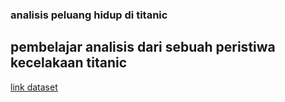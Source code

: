 ### analisis peluang hidup di titanic
## pembelajar analisis dari sebuah peristiwa kecelakaan titanic
<a href='https://www.kaggle.com/competitions/titanic/data' target='__blank'>link dataset</a>